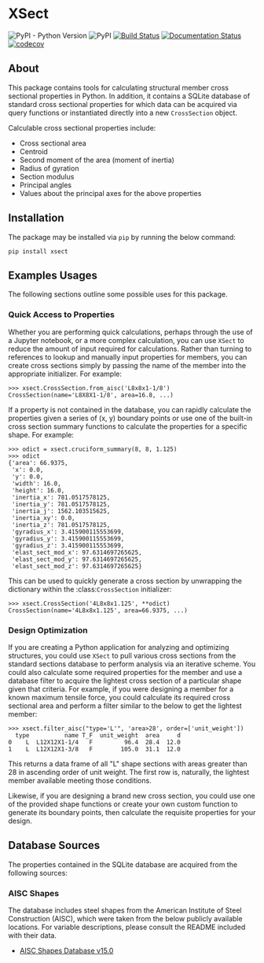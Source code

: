 # XSect

![PyPI - Python Version](https://img.shields.io/pypi/pyversions/xsect.svg)
![PyPI](https://img.shields.io/pypi/v/xsect.svg)
[![Build Status](https://travis-ci.com/mpewsey/xsect.svg?branch=master)](https://travis-ci.com/mpewsey/xsect)
[![Documentation Status](https://readthedocs.org/projects/xsect/badge/?version=latest)](https://xsect.readthedocs.io/en/latest/?badge=latest)
[![codecov](https://codecov.io/gh/mpewsey/xsect/branch/master/graph/badge.svg)](https://codecov.io/gh/mpewsey/xsect)

## About
This package contains tools for calculating structural member cross sectional
properties in Python. In addition, it contains a SQLite database of standard
cross sectional properties for which data can be acquired via query functions
or instantiated directly into a new `CrossSection` object.

Calculable cross sectional properties include:

* Cross sectional area
* Centroid
* Second moment of the area (moment of inertia)
* Radius of gyration
* Section modulus
* Principal angles
* Values about the principal axes for the above properties


## Installation
The package may be installed via `pip` by running the below command:

```
pip install xsect
```


## Examples Usages
The following sections outline some possible uses for this package.


### Quick Access to Properties
Whether you are performing quick calculations, perhaps through the use of
a Jupyter notebook, or a more complex calculation, you can use `XSect` to
reduce the amount of input required for calculations. Rather than turning
to references to lookup and manually input properties for members, you
can create cross sections simply by passing the name of the member into
the appropriate initializer. For example:

```
>>> xsect.CrossSection.from_aisc('L8x8x1-1/8')
CrossSection(name='L8X8X1-1/8', area=16.8, ...)
```


If a property is not contained in the database, you can rapidly calculate
the properties given a series of (x, y) boundary points or use one of the
built-in cross section summary functions to calculate the properties
for a specific shape. For example:

```
>>> odict = xsect.cruciform_summary(8, 8, 1.125)
>>> odict
{'area': 66.9375,
 'x': 0.0,
 'y': 0.0,
 'width': 16.0,
 'height': 16.0,
 'inertia_x': 781.0517578125,
 'inertia_y': 781.0517578125,
 'inertia_j': 1562.103515625,
 'inertia_xy': 0.0,
 'inertia_z': 781.0517578125,
 'gyradius_x': 3.415900115553699,
 'gyradius_y': 3.415900115553699,
 'gyradius_z': 3.415900115553699,
 'elast_sect_mod_x': 97.6314697265625,
 'elast_sect_mod_y': 97.6314697265625,
 'elast_sect_mod_z': 97.6314697265625}
```


This can be used to quickly generate a cross section by unwrapping the
dictionary within the :class:`CrossSection` initializer:

```
>>> xsect.CrossSection('4L8x8x1.125', **odict)
CrossSection(name='4L8x8x1.125', area=66.9375, ...)
```

### Design Optimization
If you are creating a Python application for analyzing and optimizing
structures, you could use `XSect` to pull various cross sections from the
standard sections database to perform analysis via an iterative scheme.
You could also calculate some required properties for the member and use
a database filter to acquire the lightest cross section of a particular shape
given that criteria. For example, if you were designing a member for a known
maximum tensile force, you could calculate its required cross sectional area
and perform a filter similar to the below to get the lightest member:

```
>>> xsect.filter_aisc("type='L'", 'area>28', order=['unit_weight'])
  type          name T_F  unit_weight  area     d
0    L  L12X12X1-1/4   F         96.4  28.4  12.0
1    L  L12X12X1-3/8   F        105.0  31.1  12.0
```

This returns a data frame of all "L" shape sections with areas greater
than 28 in ascending order of unit weight. The first row is, naturally,
the lightest member available meeting those conditions.

Likewise, if you are designing a brand new cross section, you could use
one of the provided shape functions or create your own custom function
to generate its boundary points, then calculate the requisite properties
for your design.

## Database Sources

The properties contained in the SQLite database are acquired from the following
sources:

### AISC Shapes

The database includes steel shapes from the American Institute of Steel
Construction (AISC), which were taken from the below publicly available
locations. For variable descriptions, please consult the README included
with their data.

* [AISC Shapes Database v15.0](https://www.aisc.org/globalassets/aisc/manual/v15.0-shapes-database/aisc-shapes-database-v15.0.xlsx)
